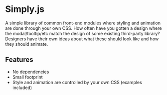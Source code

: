 # Simply.js
A simple library of common front-end modules where styling and animation are done through your own CSS. How often have you gotten a design where the modal/tooltip/etc match the design of some existing third-party library? Designers have their own ideas about what these should look like and how they should animate.

## Features
* No dependencies
* Small footprint
* Style and animation are controlled by your own CSS (examples included)
